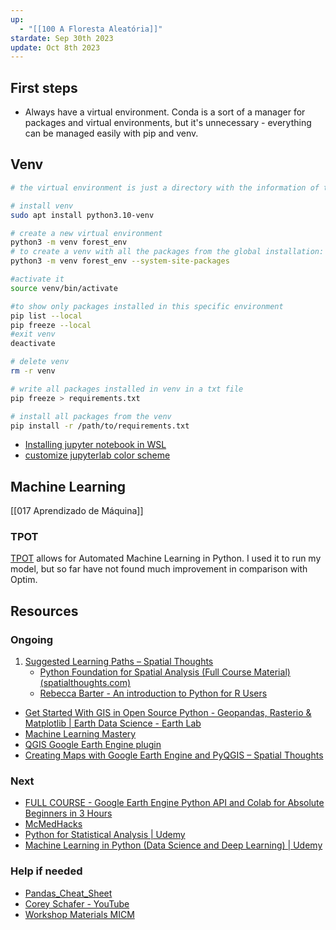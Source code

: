 ```yaml
---
up:
  - "[[100 A Floresta Aleatória]]"
stardate: Sep 30th 2023
update: Oct 8th 2023
---
```


## First steps
- Always have a virtual environment. Conda is a sort of a manager for packages and virtual environments, but it's unnecessary - everything can be managed easily with pip and venv.

## Venv

```bash
# the virtual environment is just a directory with the information of the python version used at time of creation.

# install venv
sudo apt install python3.10-venv

# create a new virtual environment
python3 -m venv forest_env
# to create a venv with all the packages from the global installation:
python3 -m venv forest_env --system-site-packages

#activate it 
source venv/bin/activate

#to show only packages installed in this specific environment
pip list --local
pip freeze --local
#exit venv
deactivate

# delete venv
rm -r venv

# write all packages installed in venv in a txt file
pip freeze > requirements.txt

# install all packages from the venv
pip install -r /path/to/requirements.txt

```


- [Installing jupyter notebook in WSL](https://code.adonline.id.au/jupyter-notebook-in-windows-subsystem-for-linux-wsl/)
- [customize jupyterlab color scheme](https://stackoverflow.com/questions/40518614/how-to-apply-theme-to-jupyter-lab)


## Machine Learning
[[017 Aprendizado de Máquina]]

### TPOT
[TPOT](https://machinelearningmastery.com/tpot-for-automated-machine-learning-in-python/) allows for Automated Machine Learning in Python. I used it to run my model, but so far have not found much improvement in comparison with Optim.


## Resources
### Ongoing
1. [Suggested Learning Paths – Spatial Thoughts](https://spatialthoughts.com/learning-paths/)
	- [Python Foundation for Spatial Analysis (Full Course Material) (spatialthoughts.com)](https://courses.spatialthoughts.com/python-foundation.html#introduction)
	- [Rebecca Barter - An introduction to Python for R Users](https://www.rebeccabarter.com/blog/2023-09-11-from_r_to_python)
- [Get Started With GIS in Open Source Python - Geopandas, Rasterio & Matplotlib | Earth Data Science - Earth Lab](https://www.earthdatascience.org/workshops/gis-open-source-python/)
- [Machine Learning Mastery](https://machinelearningmastery.com/start-here/)
- [QGIS Google Earth Engine plugin](https://gee-community.github.io/qgis-earthengine-plugin/)
- [Creating Maps with Google Earth Engine and PyQGIS – Spatial Thoughts](https://spatialthoughts.com/2020/04/04/ndvi-time-series-gee-qgis/)
### Next
- [FULL COURSE - Google Earth Engine Python API and Colab for Absolute Beginners in 3 Hours](https://www.youtube.com/watch?v=Lqirs04EccA)
- [McMedHacks](https://app.gumroad.com/d/5f76a9bc66bfd87f4d75d4d157304e99)
- [Python for Statistical Analysis | Udemy](https://www.udemy.com/course/python-for-statistical-analysis/)
- [Machine Learning in Python (Data Science and Deep Learning) | Udemy](https://www.udemy.com/course/data-science-and-machine-learning-with-python-hands-on/)
### Help if needed
- [Pandas_Cheat_Sheet](https://pandas.pydata.org/Pandas_Cheat_Sheet.pdf)
- [Corey Schafer - YouTube](https://www.youtube.com/@coreyms)
- [Workshop Materials MICM](https://www.mcgill.ca/micm/training/workshops-series/workshop-materials)
